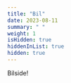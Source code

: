 ```yaml
---
title: "Bil"
date: 2023-08-11
summary: " "
weight: 1
isHidden: true
hiddenInList: true
hidden: true
---
```


Bilside!